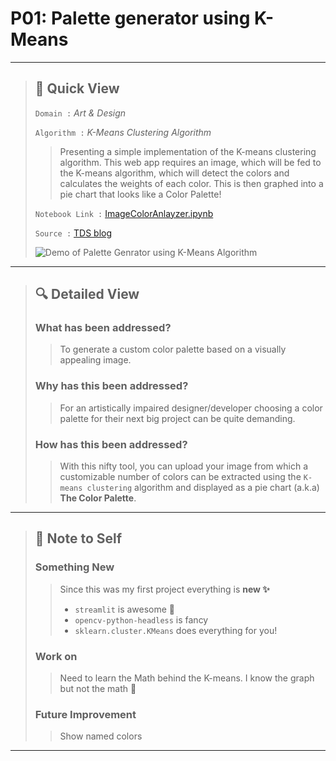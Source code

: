 # P01: Palette generator using K-Means

---

> ## 👀 Quick View 
>
> `Domain :` *Art & Design*
>
> `Algorithm :` *K-Means Clustering Algorithm*
>
> > Presenting a simple implementation of the K-means clustering algorithm. This web app requires an image, which will be fed to the K-means algorithm, which will detect the colors and calculates the weights of each color. This is then graphed into a pie chart that looks like a Color Palette!
>
> `Notebook Link :` [ImageColorAnlayzer.ipynb](https://colab.research.google.com/drive/1V1cgg4gX855SCjpcPlA5gTLh1C1Sd_yU?usp=sharing)
>
> `Source :` [TDS blog](https://towardsdatascience.com/building-an-image-color-analyzer-using-python-12de6b0acf74)
>
>  ![ Demo of Palette Genrator using K-Means Algorithm](https://raw.githubusercontent.com/steffincodes/data-scribbles/main/projects/p01/p01_demo.gif)

---

> ## 🔍 Detailed View
> 
> ### **What has been addressed?**
> >
> > To generate a custom color palette based on a visually appealing image.
> 
> ### **Why has this been addressed?**
> >
> > For an artistically impaired designer/developer choosing a color palette for their next big project can be quite demanding.
> 
> ### **How has this been addressed?**
> >
> > With this nifty tool, you can upload your image from which a customizable number of colors can be extracted using the `K-means clustering` algorithm and displayed as a pie chart (a.k.a) **The Color Palette**.

---

> ## 📝 Note to Self
>
> ### **Something New**
> > Since this was my first project everything is **new ✨**
> > - `streamlit` is awesome 🎈
> > - `opencv-python-headless` is fancy
> > - `sklearn.cluster.KMeans` does everything for you!
> > 
> 
> ### **Work on**
> > Need to learn the Math behind the K-means. I know the graph but not the math 😬
>
> ### **Future Improvement**
> > Show named colors 

---